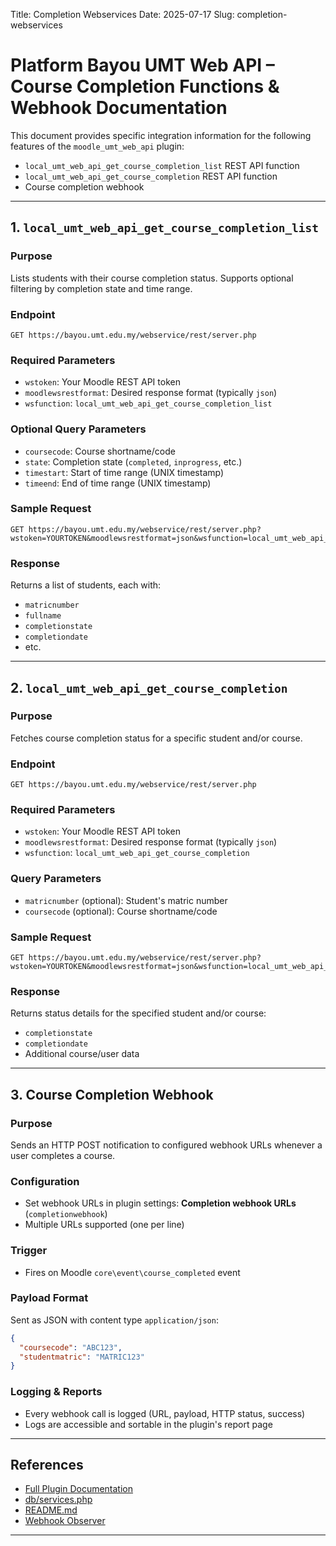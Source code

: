 Title: Completion Webservices
Date: 2025-07-17
Slug: completion-webservices

# Platform Bayou UMT Web API – Course Completion Functions & Webhook Documentation

This document provides specific integration information for the following features of the `moodle_umt_web_api` plugin:

- `local_umt_web_api_get_course_completion_list` REST API function
- `local_umt_web_api_get_course_completion` REST API function
- Course completion webhook

---

## 1. `local_umt_web_api_get_course_completion_list`

### Purpose

Lists students with their course completion status. Supports optional filtering by completion state and time range.

### Endpoint

```
GET https://bayou.umt.edu.my/webservice/rest/server.php
```

### Required Parameters

- `wstoken`: Your Moodle REST API token
- `moodlewsrestformat`: Desired response format (typically `json`)
- `wsfunction`: `local_umt_web_api_get_course_completion_list`

### Optional Query Parameters

- `coursecode`: Course shortname/code
- `state`: Completion state (`completed`, `inprogress`, etc.)
- `timestart`: Start of time range (UNIX timestamp)
- `timeend`: End of time range (UNIX timestamp)

### Sample Request

```http
GET https://bayou.umt.edu.my/webservice/rest/server.php?wstoken=YOURTOKEN&moodlewsrestformat=json&wsfunction=local_umt_web_api_get_course_completion_list&coursecode=ABC123&state=completed&timestart=1704067200&timeend=1706755199
```

### Response

Returns a list of students, each with:
- `matricnumber`
- `fullname`
- `completionstate`
- `completiondate`
- etc.

---

## 2. `local_umt_web_api_get_course_completion`

### Purpose

Fetches course completion status for a specific student and/or course.

### Endpoint

```
GET https://bayou.umt.edu.my/webservice/rest/server.php
```

### Required Parameters

- `wstoken`: Your Moodle REST API token
- `moodlewsrestformat`: Desired response format (typically `json`)
- `wsfunction`: `local_umt_web_api_get_course_completion`

### Query Parameters

- `matricnumber` (optional): Student's matric number
- `coursecode` (optional): Course shortname/code

### Sample Request

```http
GET https://bayou.umt.edu.my/webservice/rest/server.php?wstoken=YOURTOKEN&moodlewsrestformat=json&wsfunction=local_umt_web_api_get_course_completion&matricnumber=MATRIC123&coursecode=ABC123
```

### Response

Returns status details for the specified student and/or course:
- `completionstate`
- `completiondate`
- Additional course/user data

---

## 3. Course Completion Webhook

### Purpose

Sends an HTTP POST notification to configured webhook URLs whenever a user completes a course.

### Configuration

- Set webhook URLs in plugin settings: **Completion webhook URLs** (`completionwebhook`)
- Multiple URLs supported (one per line)

### Trigger

- Fires on Moodle `core\event\course_completed` event

### Payload Format

Sent as JSON with content type `application/json`:

```json
{
  "coursecode": "ABC123",
  "studentmatric": "MATRIC123"
}
```

### Logging & Reports

- Every webhook call is logged (URL, payload, HTTP status, success)
- Logs are accessible and sortable in the plugin's report page

---

## References

- [Full Plugin Documentation](https://github.com/e-Learning-UMT/moodle_umt_web_api/WEB_API_DOCUMENTATION.md)
- [db/services.php](https://github.com/e-Learning-UMT/moodle_umt_web_api/blob/main/db/services.php)
- [README.md](https://github.com/e-Learning-UMT/moodle_umt_web_api/blob/main/README.md)
- [Webhook Observer](https://github.com/e-Learning-UMT/moodle_umt_web_api/blob/main/classes/observer.php)

---
